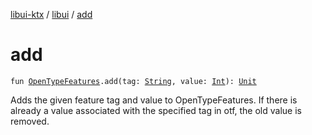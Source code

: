 [libui-ktx](../index.md) / [libui](index.md) / [add](./add.md)

# add

`fun `[`OpenTypeFeatures`](-open-type-features/index.md)`.add(tag: `[`String`](https://kotlinlang.org/api/latest/jvm/stdlib/kotlin/-string/index.html)`, value: `[`Int`](https://kotlinlang.org/api/latest/jvm/stdlib/kotlin/-int/index.html)`): `[`Unit`](https://kotlinlang.org/api/latest/jvm/stdlib/kotlin/-unit/index.html)

Adds the given feature tag and value to OpenTypeFeatures. If there is already a value
associated with the specified tag in otf, the old value is removed.

